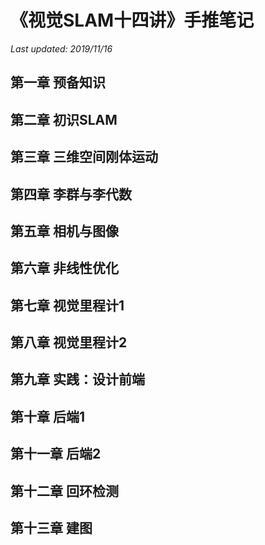 # 《视觉SLAM十四讲》手推笔记

*Last updated: 2019/11/16*

### 

## 第一章 预备知识 

## 第二章 初识SLAM

## 第三章 三维空间刚体运动

## 第四章 李群与李代数

## 第五章 相机与图像

## 第六章 非线性优化

## 第七章 视觉里程计1

## 第八章 视觉里程计2

## 第九章 实践：设计前端

## 第十章 后端1 

## 第十一章 后端2 

## 第十二章 回环检测

## 第十三章 建图

